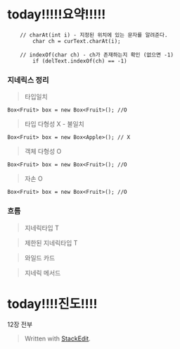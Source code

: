 # today!!!!!요약!!!!!
```
	// charAt(int i) - 지정된 위치에 있는 문자를 알려준다.
		char ch = curText.charAt(i);

	// indexOf(char ch) - ch가 존재하는지 확인 (없으면 -1)
		if (delText.indexOf(ch) == -1)
```

### 지네릭스 정리

> 타입일치

```
Box<Fruit> box = new Box<Fruit>(); //O
```


> 타입 다형성 X  - 불일치

```
Box<Fruit> box = new Box<Apple>(); // X
```

> 객체 다형성 O

```
Box<Fruit> box = new Box<Fruit>(); //O
```

> 자손 O

```
Box<Fruit> box = new Box<Fruit>(); //O
```

### 흐름

> 지네릭타입 T

> 제한된 지네릭타입 T

> 와일드 카드

> 지네릭 메서드

# today!!!!진도!!!!
12장 전부

> Written with [StackEdit](https://stackedit.io/).
<!--stackedit_data:
eyJoaXN0b3J5IjpbLTEzNDg0OTI2MzYsMTY0NzA3NjIyMiwtOT
gzNzU3Mzg0XX0=
-->